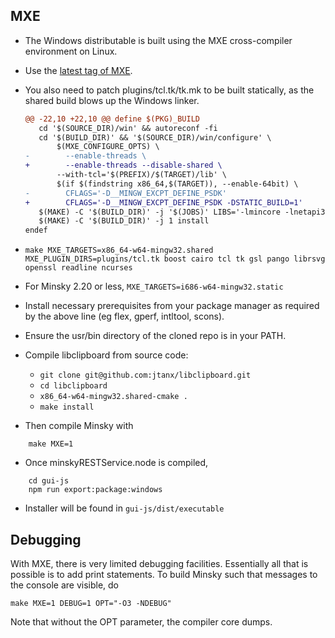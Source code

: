 ## MXE

- The Windows distributable is built using the MXE cross-compiler environment on Linux. 

- Use the [latest tag of MXE](https://github.com/mxe/mxe/tags).
- You also need to patch plugins/tcl.tk/tk.mk to be built statically, as the shared build blows up the Windows linker.
  ```diff
  @@ -22,10 +22,10 @@ define $(PKG)_BUILD
     cd '$(SOURCE_DIR)/win' && autoreconf -fi
     cd '$(BUILD_DIR)' && '$(SOURCE_DIR)/win/configure' \
         $(MXE_CONFIGURE_OPTS) \
  -        --enable-threads \
  +        --enable-threads --disable-shared \
         --with-tcl='$(PREFIX)/$(TARGET)/lib' \
         $(if $(findstring x86_64,$(TARGET)), --enable-64bit) \
  -        CFLAGS='-D__MINGW_EXCPT_DEFINE_PSDK'
  +        CFLAGS='-D__MINGW_EXCPT_DEFINE_PSDK -DSTATIC_BUILD=1'
     $(MAKE) -C '$(BUILD_DIR)' -j '$(JOBS)' LIBS='-lmincore -lnetapi32 -lz -ltclstub86 -limm32 -lcomctl32 -luuid -lole32 -lgdi32 -lcomdlg32'
     $(MAKE) -C '$(BUILD_DIR)' -j 1 install
  endef
  ```

- `make MXE_TARGETS=x86_64-w64-mingw32.shared MXE_PLUGIN_DIRS=plugins/tcl.tk boost cairo tcl tk gsl pango librsvg openssl readline ncurses`
- For Minsky 2.20 or less, `MXE_TARGETS=i686-w64-mingw32.static`

- Install necessary prerequisites from your package manager as required by the above line (eg flex, gperf, intltool, scons).
- Ensure the usr/bin directory of the cloned repo is in your PATH.
- Compile libclipboard from source code:
  * `git clone git@github.com:jtanx/libclipboard.git`
  * `cd libclipboard`
  * `x86_64-w64-mingw32.shared-cmake .`
  * `make install`

- Then compile Minsky with

~~~~
    make MXE=1
~~~~
- Once minskyRESTService.node is compiled, 
~~~~~
    cd gui-js
    npm run export:package:windows
~~~~~
- Installer will be found in `gui-js/dist/executable`

## Debugging
With MXE, there is very limited debugging facilities. Essentially all that is possible is to add print statements. To build Minsky such that messages to the console are visible, do
~~~~
make MXE=1 DEBUG=1 OPT="-O3 -NDEBUG"
~~~~
Note that without the OPT parameter, the compiler core dumps.
